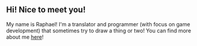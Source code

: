 
## Hi! Nice to meet you!

My name is Raphael! I'm a translator and programmer (with focus on game development) that sometimes try to draw a thing or two! 
You can find more about me [here](https://raphasanori.github.io/)!
